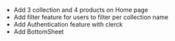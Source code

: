 - Add 3 collection and 4 products on Home page
- Add filter feature for users to filter per collection name
- Add Authentication feature with clerck
- Add BottomSheet
